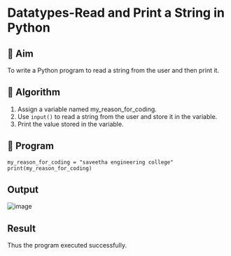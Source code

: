 # Datatypes-Read and Print a String in Python

## 🎯 Aim
To write a Python program to read a string from the user and then print it.

## 🧠 Algorithm
1. Assign a variable named my_reason_for_coding.
2. Use `input()` to read a string from the user and store it in the variable.
3. Print the value stored in the variable.

## 🧾 Program
```
my_reason_for_coding = "saveetha engineering college"
print(my_reason_for_coding)
```

## Output
![image](https://github.com/user-attachments/assets/0d5b74e9-e565-4232-ac41-6b1f4e818741)


## Result
Thus the program executed successfully.
